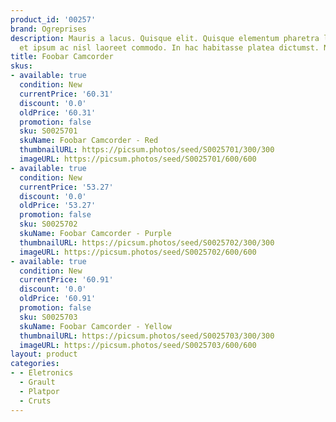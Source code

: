 ```yaml
---
product_id: '00257'
brand: Ogreprises
description: Mauris a lacus. Quisque elit. Quisque elementum pharetra lacus. Duis
  et ipsum ac nisl laoreet commodo. In hac habitasse platea dictumst. Nullam arcu.
title: Foobar Camcorder
skus:
- available: true
  condition: New
  currentPrice: '60.31'
  discount: '0.0'
  oldPrice: '60.31'
  promotion: false
  sku: S0025701
  skuName: Foobar Camcorder - Red
  thumbnailURL: https://picsum.photos/seed/S0025701/300/300
  imageURL: https://picsum.photos/seed/S0025701/600/600
- available: true
  condition: New
  currentPrice: '53.27'
  discount: '0.0'
  oldPrice: '53.27'
  promotion: false
  sku: S0025702
  skuName: Foobar Camcorder - Purple
  thumbnailURL: https://picsum.photos/seed/S0025702/300/300
  imageURL: https://picsum.photos/seed/S0025702/600/600
- available: true
  condition: New
  currentPrice: '60.91'
  discount: '0.0'
  oldPrice: '60.91'
  promotion: false
  sku: S0025703
  skuName: Foobar Camcorder - Yellow
  thumbnailURL: https://picsum.photos/seed/S0025703/300/300
  imageURL: https://picsum.photos/seed/S0025703/600/600
layout: product
categories:
- - Eletronics
  - Grault
  - Platpor
  - Cruts
---
```

